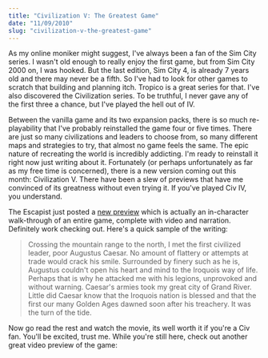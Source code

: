 ```yaml
---
title: "Civilization V: The Greatest Game"
date: "11/09/2010"
slug: "civilization-v-the-greatest-game"
---
```


As my online moniker might suggest, I've always been a fan of the Sim City series. I wasn't old enough to really enjoy the first game, but from Sim City 2000 on, I was hooked. But the last edition, Sim City 4, is already 7 years old and there may never be a fifth. So I've had to look for other games to scratch that building and planning itch. Tropico is a great series for that. I've also discovered the Civilization series. To be truthful, I never gave any of the first three a chance, but I've played the hell out of IV. 

Between the vanilla game and its two expansion packs, there is so much re-playability that I've probably reinstalled the game four or five times. There are just so many civilizations and leaders to choose from, so many different maps and strategies to try, that almost no game feels the same. The epic nature of recreating the world is incredibly addicting. I'm ready to reinstall it right now just writing about it. Fortunately (or perhaps unfortunately as far as my free time is concerned), there is a new version coming out this month: Civilization V. There have been a slew of previews that have me convinced of its greatness without even trying it. If you've played Civ IV, you understand.

The Escapist just posted a [new preview](http://www.escapistmagazine.com/articles/view/editorials/reviews/previews/8100-Preview-Civilization-V) which is actually an in-character walk-through of an entire game, complete with video and narration. Definitely work checking out. Here's a quick sample of the writing:

> Crossing the mountain range to the north, I met the first civilized leader, poor Augustus Caesar. No amount of flattery or attempts at trade would crack his smile. Surrounded by finery such as he is, Augustus couldn't open his heart and mind to the Iroquois way of life. Perhaps that is why he attacked me with his legions, unprovoked and without warning. Caesar's armies took my great city of Grand River. Little did Caesar know that the Iroquois nation is blessed and that the first our many Golden Ages dawned soon after his treachery. It was the turn of the tide.

Now go read the rest and watch the movie, its well worth it if you're a Civ fan. You'll be excited, trust me. While you're still here, check out another great video preview of the game:

<object width="520" height="340"><param name="movie" value="bS0hWuqQHIk?fs=1&hl=en_US"></param><param name="allowFullScreen" value="true"></param><param name="allowscriptaccess" value="always"></param><embed src="http://www.youtube.com/v/bS0hWuqQHIk?fs=1&hl=en_US" type="application/x-shockwave-flash" allowscriptaccess="always" allowfullscreen="true" width="520" height="340"></embed></object>